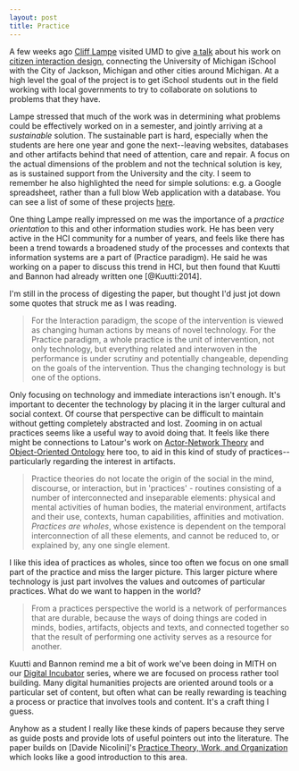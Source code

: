 ```yaml
---
layout: post
title: Practice
---
```


A few weeks ago [Cliff Lampe] visited UMD to give [a talk] about his work on
[citizen interaction design], connecting the University of Michigan iSchool with
the City of Jackson, Michigan and other cities around Michigan. At a high level
the goal of the project is to get iSchool students out in the field working with
local governments to try to collaborate on solutions to problems that they have.

Lampe stressed that much of the work was in determining what problems 
could be effectively worked on in a semester, and jointly arriving 
at a *sustainable* solution. The sustainable part is hard, especially when the
students are here one year and gone the next--leaving websites, databases and 
other artifacts behind that need of attention, care and repair. A focus on the 
actual dimensions of the problem and not the technical solution is key, as is
sustained support from the University and the city. I seem to remember he also
highlighted the need for simple solutions: e.g. a Google spreadsheet, rather
than a full blow Web application with a database. You can see a list of some 
of these projects [here].

One thing Lampe really impressed on me was the importance of a *practice
orientation* to this and other information studies work.  He has been very 
active in the HCI community for a number of years, and feels like there has 
been a trend towards a broadened study of the processes and contexts
that information systems are a part of (Practice paradigm). He said he was 
working on a paper to discuss this trend in HCI, but then found that Kuutti 
and Bannon had already written one [@Kuutti:2014].

I'm still in the process of digesting the paper, but thought I'd just jot down 
some quotes that struck me as I was reading. 

> For the Interaction paradigm, the scope of the intervention is viewed
> as changing human actions by means of novel technology. For the
> Practice paradigm, a whole practice is the unit of intervention, not 
> only technology, but everything related and interwoven in the performance
> is under scrutiny and potentially changeable, depending on the goals of
> the intervention. Thus the changing technology is but one of the options.

Only focusing on technology and immediate interactions isn't enough. It's
important to decenter the technology by placing it in the larger cultural 
and social context. Of course that perspective can be difficult to maintain
without getting completely abstracted and lost. Zooming in on actual 
practices seems like a useful way to avoid doing that. It feels like there 
might be connections to Latour's work on [Actor-Network Theory] and 
[Object-Oriented Ontology] here too, to aid in this kind of study of
practices--particularly regarding the interest in artifacts.

> Practice theories do not locate the origin of the social in the mind,
> discourse, or interaction, but in 'practices' - routines consisting of a
> number of interconnected and inseparable elements: physical and mental
> activities of human bodies, the material environment, artifacts and their use,
> contexts, human capabilities, affinities and motivation.  *Practices are
> wholes*, whose existence is dependent on the temporal interconnection of all
> these elements, and cannot be reduced to, or explained by, any one single
> element.

I like this idea of practices as wholes, since too often we focus on one small
part of the practice and miss the larger picture. This larger picture where
technology is just part involves the values and outcomes of particular 
practices. What do we want to happen in the world?

> From a practices perspective the world is a network of performances that are
> durable, because the ways of doing things are coded in minds, bodies,
> artifacts, objects and texts, and connected together so that the result of
> performing one activity serves as a resource for another.

Kuutti and Bannon remind me a bit of work we've been doing in MITH on our
[Digital Incubator] series, where we are focused on process rather tool 
building. Many digital humanities projects are oriented around tools or a
particular set of content, but often what can be really rewarding is 
teaching a process or practice that involves tools and content. It's a
craft thing I guess. 

Anyhow as a student I really like these kinds of papers because they serve as 
guide posts and provide lots of useful pointers out into the literature. The 
paper builds on [Davide Nicolini]'s [Practice Theory, Work, and Organization] 
which looks like a good introduction to this area.

[Cliff Lampe]: https://www.si.umich.edu/people/clifford-lampe
[citizen interaction design]: https://www.si.umich.edu/academics/project-i-citizen-interaction-design
[here]: https://seelio.com/g/umsicid
[a talk]: http://hcil.umd.edu/events/event/bbl-clifford-lampe/
[Practice Theory, Work, and Organization]: https://en.wikipedia.org/wiki/Practice_theory
[Digital Incubator]: http://mith.umd.edu/research/digital-humanities-incubator-2014-15-researching-ferguson/
[Actor-Network Theory]: https://en.wikipedia.org/wiki/Actor%E2%80%93network_theory
[Object-Oriented Ontology]: https://en.wikipedia.org/wiki/Object-oriented_ontology
